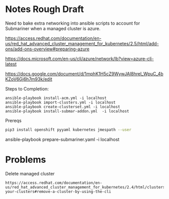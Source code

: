 # Notes Rough Draft
Need to bake extra networking into ansible scripts to account for Submariner when a managed cluster is azure.

https://access.redhat.com/documentation/en-us/red_hat_advanced_cluster_management_for_kubernetes/2.5/html/add-ons/add-ons-overview#preparing-azure

https://docs.microsoft.com/en-us/cli/azure/network/lb?view=azure-cli-latest

https://docs.google.com/document/d/1mphK1H5cZ9WywJAl8hrel_WpuC_4bKZoV6Gj6h7m93k/edit

Steps to Completion:
```
ansible-playbook install-acm.yml -i localhost
ansible-playbook import-clusters.yml -i localhost
ansible-playbook create-clusterset.yml -i localhost
ansible-playbook install-submar-addon.yml  -i localhost
```

Prereqs

```bash
pip3 install openshift pyyaml kubernetes jmespath --user
```


 ansible-playbook prepare-submariner.yaml  -i localhost

# Problems

Delete managed cluster

```
https://access.redhat.com/documentation/en-us/red_hat_advanced_cluster_management_for_kubernetes/2.4/html/clusters/managing-your-clusters#remove-a-cluster-by-using-the-cli
```